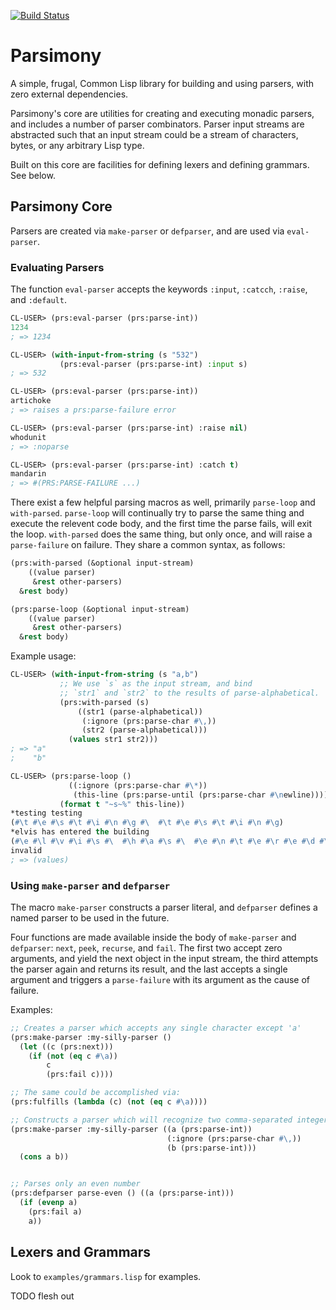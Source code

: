 [![Build Status](https://travis-ci.org/jhod0/parsimony.svg?branch=master)](https://travis-ci.org/jhod0/parsimony)
# Parsimony

A simple, frugal, Common Lisp library for building and using parsers, with zero external dependencies.

Parsimony's core are utilities for creating and executing monadic parsers, and includes a number of parser combinators. Parser input streams are abstracted such that an input stream could be a stream of characters, bytes, or any arbitrary Lisp type.

Built on this core are facilities for defining lexers and defining grammars. See below.

## Parsimony Core

Parsers are created via `make-parser` or `defparser`, and are used via `eval-parser`.

### Evaluating Parsers

The function `eval-parser` accepts the keywords `:input`, `:catcch`, `:raise`, and `:default`.

```lisp
CL-USER> (prs:eval-parser (prs:parse-int))
1234
; => 1234

CL-USER> (with-input-from-string (s "532")
           (prs:eval-parser (prs:parse-int) :input s)
; => 532

CL-USER> (prs:eval-parser (prs:parse-int))
artichoke
; => raises a prs:parse-failure error

CL-USER> (prs:eval-parser (prs:parse-int) :raise nil)
whodunit
; => :noparse

CL-USER> (prs:eval-parser (prs:parse-int) :catch t)
mandarin
; => #(PRS:PARSE-FAILURE ...)
```

There exist a few helpful parsing macros as well, primarily `parse-loop` and `with-parsed`. `parse-loop` will continually try to parse the same thing and execute the relevent code body, and the first time the parse fails, will exit the loop. `with-parsed` does the same thing, but only once, and will raise a `parse-failure` on failure. They share a common syntax, as follows:

```lisp
(prs:with-parsed (&optional input-stream)
    ((value parser)
     &rest other-parsers)
  &rest body)

(prs:parse-loop (&optional input-stream)
    ((value parser)
     &rest other-parsers)
  &rest body)
```

Example usage:

```lisp
CL-USER> (with-input-from-string (s "a,b")
           ;; We use `s` as the input stream, and bind
           ;; `str1` and `str2` to the results of parse-alphabetical.
           (prs:with-parsed (s)
               ((str1 (parse-alphabetical))
                (:ignore (prs:parse-char #\,))
                (str2 (parse-alphabetical)))
             (values str1 str2)))
; => "a"
;    "b"

CL-USER> (prs:parse-loop ()
             ((:ignore (prs:parse-char #\*))
              (this-line (prs:parse-until (prs:parse-char #\newline))))
           (format t "~s~%" this-line))
*testing testing
(#\t #\e #\s #\t #\i #\n #\g #\  #\t #\e #\s #\t #\i #\n #\g)
*elvis has entered the building
(#\e #\l #\v #\i #\s #\  #\h #\a #\s #\  #\e #\n #\t #\e #\r #\e #\d #\  #\t #\h #\e #\  #\b #\u #\i #\l #\d #\i #\n #\g)
invalid
; => (values)
```

### Using `make-parser` and `defparser`

The macro `make-parser` constructs a parser literal, and `defparser` defines a named parser to be used in the future.

Four functions are made available inside the body of `make-parser` and `defparser`: `next`, `peek`, `recurse`, and `fail`. The first two accept zero arguments, and yield the next object in the input stream, the third attempts the parser again and returns its result, and the last accepts a single argument and triggers a `parse-failure` with its argument as the cause of failure.

Examples:

```lisp
;; Creates a parser which accepts any single character except 'a'
(prs:make-parser :my-silly-parser ()
  (let ((c (prs:next)))
    (if (not (eq c #\a))
        c
        (prs:fail c))))

;; The same could be accomplished via:
(prs:fulfills (lambda (c) (not (eq c #\a))))

;; Constructs a parser which will recognize two comma-separated integers
(prs:make-parser :my-silly-parser ((a (prs:parse-int))
                                   (:ignore (prs:parse-char #\,))
                                   (b (prs:parse-int)))
  (cons a b))


;; Parses only an even number
(prs:defparser parse-even () ((a (prs:parse-int)))
  (if (evenp a)
    (prs:fail a)
    a))
```

## Lexers and Grammars

Look to `examples/grammars.lisp` for examples.

TODO flesh out

